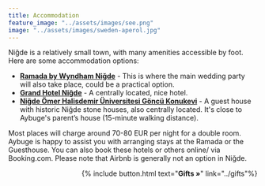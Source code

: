 ```yaml
---
title: Accommodation
feature_image: "../assets/images/see.png"
image: "../assets/images/sweden-aperol.jpg"
---
```


Niğde is a relatively small town, with many amenities accessible by foot. Here are some accommodation options:

- [**Ramada by Wyndham Niğde**](https://maps.app.goo.gl/AzV2Dq3J9PefCL9m6) - This is where the main wedding party will also take place, could be a practical option.
- [**Grand Hotel Niğde**](https://maps.app.goo.gl/7eZKzgytDcF4keED7) - A centrally located, nice hotel.
- [**Niğde Ömer Halisdemir Üniversitesi Göncü Konukevi**](https://maps.app.goo.gl/kd3zrQvfPg2HUjgf8) - A guest house with historic Niğde stone houses, also centrally located. It's close to Aybuge's parent’s house (15-minute walking distance).

Most places will charge around 70-80 EUR per night for a double room. Aybuge is happy to assist you with arranging stays at the Ramada or the Guesthouse. You can also book these hotels or others online/ via Booking.com. Please note that Airbnb is generally not an option in Niğde.


<p style='text-align: right'>
{% include button.html text="<b>Gifts »</b>" link="../gifts"%}
</p>